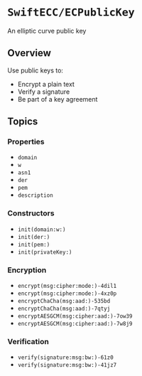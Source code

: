 # ``SwiftECC/ECPublicKey``

An elliptic curve public key

## Overview

Use public keys to:

* Encrypt a plain text
* Verify a signature
* Be part of a key agreement

## Topics

### Properties

- ``domain``
- ``w``
- ``asn1``
- ``der``
- ``pem``
- ``description``

### Constructors

- ``init(domain:w:)``
- ``init(der:)``
- ``init(pem:)``
- ``init(privateKey:)``

### Encryption

- ``encrypt(msg:cipher:mode:)-4dil1``
- ``encrypt(msg:cipher:mode:)-4xz0p``
- ``encryptChaCha(msg:aad:)-535bd``
- ``encryptChaCha(msg:aad:)-7qtyj``
- ``encryptAESGCM(msg:cipher:aad:)-7ow39``
- ``encryptAESGCM(msg:cipher:aad:)-7w8j9``

### Verification

- ``verify(signature:msg:bw:)-61z0``
- ``verify(signature:msg:bw:)-41jz7``
